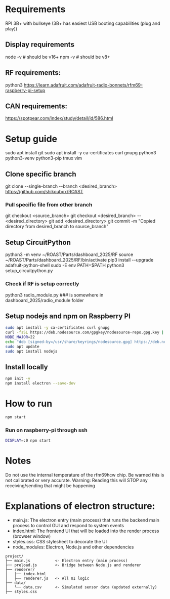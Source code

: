 # Requirements
RPI 3B+ with bullseye
    (3B+ has easiest USB booting capabilities (plug and play))

## Display requirements
node -v # should be v16+
npm -v  # should be v8+

## RF requirements:
python3
https://learn.adafruit.com/adafruit-radio-bonnets/rfm69-raspberry-pi-setup

## CAN requirements:
https://spotpear.com/index/study/detail/id/586.html

# Setup guide
sudo apt install git 
sudo apt install -y ca-certificates curl gnupg python3 python3-venv python3-pip tmux vim

## Clone specific branch
git clone --single-branch --branch <desired_branch> https://github.com/shikoubox/ROAST
### Pull specific file from other branch
git checkout <source_branch>
git checkout <desired_branch> -- <desired_directory>
git add <desired_directory>
git commit -m "Copied directory from desired_branch to source_branch"

## Setup CircuitPython
python3 -m venv ~/ROAST/Parts/dashboard_2025/RF
source ~/ROAST/Parts/dashboard_2025/RF/bin/activate
pip3 install --upgrade adafruit-python-shell
sudo -E env PATH=$PATH python3 setup_circuitpython.py

### Check if RF is setup correctly
python3 radio_module.py ### is somewhere in dashboard_2025/radio_module folder

## Setup nodejs and npm on Raspberry PI
```bash
sudo apt install -y ca-certificates curl gnupg
curl -fsSL https://deb.nodesource.com/gpgkey/nodesource-repo.gpg.key | sudo gpg --dearmor -o /usr/share/keyrings/nodesource.gpg
NODE_MAJOR=22
echo "deb [signed-by=/usr/share/keyrings/nodesource.gpg] https://deb.nodesource.com/node_$NODE_MAJOR.x nodistro main" | sudo tee /etc/apt/sources.list.d/nodesource.list
sudo apt update
sudo apt install nodejs
```

## Install locally
```bash
npm init -y
npm install electron --save-dev
```
# How to run
```bash
npm start
```
### Run on raspberry-pi through ssh
```bash
DISPLAY=:0 npm start
```


# Notes
Do not use the internal temperature of the rfm69hcw chip. Be warned this is not calibrated or very accurate. Warning: Reading this will STOP any receiving/sending that might be happening


# Explanations of electron structure:
* main.js: The electron entry (main process) that runs the backend main process to control GUI and respond to system events
* index.html: The frontend UI that will be loaded into the render process (browser window)
* styles.css: CSS stylesheet to decorate the UI
* node_modules: Electron, Node.js and other dependencies

```
project/
├── main.js           <- Electron entry (main process)
├── preload.js        <- Bridge between Node.js and renderer
├── renderer/
│   ├── index.html
│   ├── renderer.js   <- All UI logic
├── data/
│   └── data.csv      <- Simulated sensor data (updated externally)
├── styles.css
```

